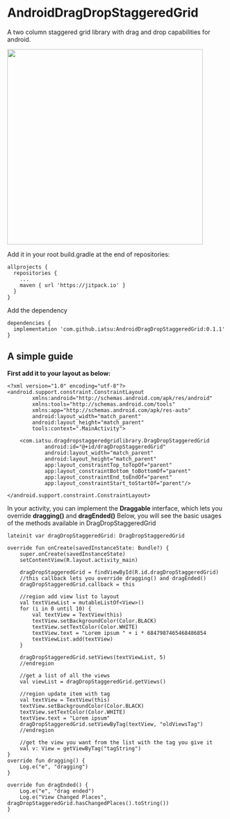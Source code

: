 # AndroidDragDropStaggeredGrid
A two column staggered grid library with drag and drop capabilities for android.

<img src="https://github.com/iatsu/AndroidDragDropStaggeredGrid/blob/master/DragDropStaggeredGrid.gif" width="450" />

Add it in your root build.gradle at the end of repositories:
    
    allprojects {
      repositories {
        ...
        maven { url 'https://jitpack.io' }
      }
    }
  
Add the dependency

    dependencies {
      implementation 'com.github.iatsu:AndroidDragDropStaggeredGrid:0.1.1'
    }

<h2>A simple guide</h2>

<b>First add it to your layout as below:</b>

    <?xml version="1.0" encoding="utf-8"?>
    <android.support.constraint.ConstraintLayout
            xmlns:android="http://schemas.android.com/apk/res/android"
            xmlns:tools="http://schemas.android.com/tools"
            xmlns:app="http://schemas.android.com/apk/res-auto"
            android:layout_width="match_parent"
            android:layout_height="match_parent"
            tools:context=".MainActivity">

        <com.iatsu.dragdropstaggeredgridlibrary.DragDropStaggeredGrid
                android:id="@+id/dragDropStaggeredGrid"
                android:layout_width="match_parent"
                android:layout_height="match_parent"
                app:layout_constraintTop_toTopOf="parent"
                app:layout_constraintBottom_toBottomOf="parent"
                app:layout_constraintEnd_toEndOf="parent"
                app:layout_constraintStart_toStartOf="parent"/>

    </android.support.constraint.ConstraintLayout>
 
 In your activity, you can implement the <b>Draggable</b> interface, which lets you override <b>dragging()</b> and <b>dragEnded()</b>
 Below, you will see the basic usages of the methods available in DragDropStaggeredGrid
 
    lateinit var dragDropStaggeredGrid: DragDropStaggeredGrid

    override fun onCreate(savedInstanceState: Bundle?) {
        super.onCreate(savedInstanceState)
        setContentView(R.layout.activity_main)

        dragDropStaggeredGrid = findViewById(R.id.dragDropStaggeredGrid)
        //this callback lets you override dragging() and dragEnded()
        dragDropStaggeredGrid.callback = this

        //region add view list to layout
        val textViewList = mutableListOf<View>()
        for (i in 0 until 10) {
            val textView = TextView(this)
            textView.setBackgroundColor(Color.BLACK)
            textView.setTextColor(Color.WHITE)
            textView.text = "Lorem ipsum " + i * 6847987465468486854
            textViewList.add(textView)
        }

        dragDropStaggeredGrid.setViews(textViewList, 5)
        //endregion
        
        //get a list of all the views
        val viewList = dragDropStaggeredGrid.getViews()

        //region update item with tag
        val textView = TextView(this)
        textView.setBackgroundColor(Color.BLACK)
        textView.setTextColor(Color.WHITE)
        textView.text = "Lorem ipsum"
        dragDropStaggeredGrid.setViewByTag(textView, "oldViewsTag")
        //endregion
        
        //get the view you want from the list with the tag you give it
        val v: View = getViewByTag("tagString")
    }
    override fun dragging() {
        Log.e("e", "dragging")
    }

    override fun dragEnded() {
        Log.e("e", "drag ended")
        Log.e("View Changed Places", dragDropStaggeredGrid.hasChangedPlaces().toString())
    }
